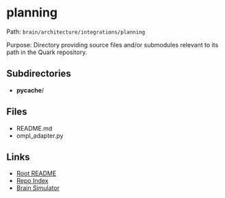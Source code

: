 # planning

Path: `brain/architecture/integrations/planning`

Purpose: Directory providing source files and/or submodules relevant to its path in the Quark repository.

## Subdirectories
- __pycache__/

## Files
- README.md
- ompl_adapter.py

## Links
- [Root README](../../../README.md)
- [Repo Index](../../../repo_index.json)
- [Brain Simulator](../../../brain/architecture/brain_simulator.py)
